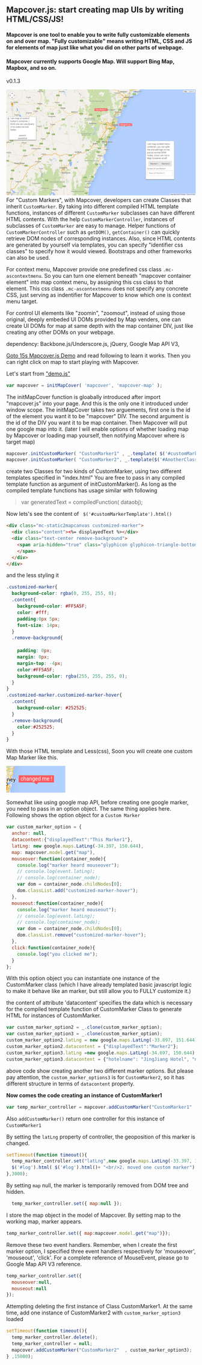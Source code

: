 ## Mapcover.js: start creating map UIs by writing HTML/CSS/JS!
####  Mapcover is one tool to enable you to write fully customizable elements on and over map. "Fully customizable" means writing HTML, CSS and JS for elements of map just like what you did on other parts of webpage.
#### Mapcover currently supports Google Map. Will support Bing Map, Mapbox, and so on. 
v0.1.3

![alt text](https://github.com/bovetliu/mapcover/blob/master/assets/img/mapcoverjs.jpg "Screen Shot of Mapcover.js Demo")
For "Custom Markers", with Mapcover, developers can create Classes that inherit `CustomMarker`. By taking into different compiled HTML template functions, instances of different `CustomMarker` subclasses can have different HTML contents.  With the help `CustomMarkerController`, instances of subclasses of `CustomMarker` are easy to manage. Helper functions of `CustomMarkerController` such as `getDOM()`, `getContainer()` can quickly retrieve DOM nodes of corresponding instances. Also, since HTML contents are generated by yourself via templates, you can specify "identifier css classes" to specify how it would viewed. Bootstraps and other frameworks can also be used.      

For context menu, Mapcover provide one predefined css class `.mc-ascontextmenu`. So you can turn one element beneath "mapcover container element" into map context menu, by assigning this css class to that element. This css class `.mc-ascontextmenu` does not specify any concrete CSS, just serving as indentifier for Mapcover to know which one is context menu target.

For control UI elements like "zoomin", "zoomout", instead of using those original, deeply embeded UI DOMs provided by Map venders, one can create UI DOMs for map at same depth with the map container DIV, just like creating any other DOMs on your webpage. 

dependency: Backbone.js/Underscore.js, jQuery, Google Map API V3,

<a href="http://www.easysublease.org/mapcoverjs/" target="_blank">Goto 15s Mapcover.js Demo</a> and read following to learn it works. Then you can right click on map to start playing with Mapcover.

Let's start from ["demo.js"](https://github.com/bovetliu/mapcover/blob/master/assets/js/demo.js)

```javascript
var mapcover = initMapCover( 'mapcover', 'mapcover-map' );
```
The initMapCover function is gloabally introduced after import "mapcover.js" into your page. And this is the only one it introduced under window scope.
The initMapCover takes two arguements, first one is the id of the element you want it to be "mapcover" DIV.
The second argument is the id of the DIV you want it to be map container. Then Mapcover will put one google map into it. (later I will enable options of whether loading map by Mapcover or loading map yourself, then notifying Mapcover where is target map)



```javascript
mapcover.initCustomMarker( "CustomMarker1" , _.template( $('#customMarkerTemplate').html()  ));  
mapcover.initCustomMarker( "CustomMarker2", _.template($('#AnotherClassTemplate').html() ) );
```
create two Classes for two kinds of CustomMarker, using two different templates specified in "index.html"
You are free to pass in any compiled template function as argument of initCustomMarker(). As long as 
the compiled template functions has usage similar with following
>var generatedText = compiledFunction( dataobj);


Now lets's see the content of  ` $('#customMarkerTemplate').html()`
```html
<div class="mc-static2mapcanvas customized-marker">
  <div class="content"><%= displayedText %></div>
  <div class="text-center remove-background">
    <span aria-hidden="true" class="glyphicon glyphicon-triangle-bottom">
    </span>
  </div>
</div>
```
and the less styling it
```css
.customized-marker{
  background-color: rgba(0, 255, 255, 0);
  .content{
    background-color: #FF5A5F; 
    color: #fff;
    padding:0px 5px;
    font-size: 14px;
  }
  .remove-background{

    padding: 0px;
    margin: 0px;
    margin-top: -4px;
    color:#FF5A5F;
    background-color: rgba(255, 255, 255, 0);
  }
}
.customized-marker.customized-marker-hover{
  .content{
    background-color: #252525;
  }
  .remove-background{
    color:#252525;
  }
}
```
With those HTML template and Less(css), Soon you will create one custom Map Marker like this.

![alt text](https://github.com/bovetliu/mapcover/blob/master/assets/img/custom_marker_ss.png "Screen Shot of one custom marker")




Somewhat like using google map API, before creating one google marker, you need to pass in an option object.
The same thing applies here. Following shows the option object for a `Custom Marker`
```javascript
var custom_marker_option = {
  anchor: null,
  datacontent:{"displayedText":"This Marker1"},
  latLng: new google.maps.LatLng(-34.397, 150.644),
  map: mapcover.model.get("map"),
  mouseover:function(container_node){
    console.log("marker heard mouseover");
    // console.log(event.latLng);
    // console.log(container_node);
    var dom = container_node.childNodes[0];
    dom.classList.add("customized-marker-hover");
  },
  mouseout:function(container_node){
    console.log("marker heard mouseout");
    // console.log(event.latLng);
    // console.log(container_node);
    var dom = container_node.childNodes[0];
    dom.classList.remove("customized-marker-hover");
  },
  click:function(container_node){
    console.log("you clicked me");
  }
};
```
With this option object you can instantiate one instance of the CustomMarker class (which I have already templated basic javascript logic to make it behave like an marker, but still allow you to FULLY customize it.)

the content of attribute 'datacontent' specifies the data which is necessary for the compiled template function of CustomMarker Class to generate HTML for instances of CustomMarker.



```javascript
var custom_marker_option2 = _.clone(custom_marker_option);
var custom_marker_option3 = _.clone(custom_marker_option);
custom_marker_option2.latLng = new google.maps.LatLng(-33.897, 151.644);
custom_marker_option2.datacontent = {"displayedText":"Marker2"};
custom_marker_option3.latLng =new google.maps.LatLng(-34.697, 150.644);
custom_marker_option3.datacontent = {"hotelname": "JingJiang Hotel", "number":2, "price": "五毛钱"};
```
above code show creating another two different marker options. But please pay attention, 
the `custom_marker_options3` is for `CustomMarker2`, so it has different structure in terms of `datacontent` property.


**Now comes the code creating an instance of CustomMarker1**
```javascript
var temp_marker_controller = mapcover.addCustomMarker("CustomMarker1"  ,custom_marker_option );
```
Also `addCustomMarker()` return one controller for this instance of `CustomMarker1`





By setting the `latLng` property of controller, the geoposition of this marker is changed.
```javascript
setTimeout(function timeout(){
  temp_marker_controller.set("latLng",new google.maps.LatLng(-33.397, 150.644) );
  $('#log').html( $('#log').html()+ "<br/>2. moved one custom marker")
},3000);
```


By setting `map` null, the marker is temporarily removed from DOM tree and hidden.
```javascript
  temp_marker_controller.set({ map:null });
```


I store the map object in the model of Mapcover. By setting map to the working map, marker appears.
```javascript
temp_marker_controller.set({ map:mapcover.model.get("map")});
```


Remove these two event handlers. Remember, when I create the first marker option, I specified three event handlers respectively for 'mouseover', 'mouseout', 'click'. For a complete reference of MouseEvent, please go to Google Map API V3 reference. 
```javascript
temp_marker_controller.set({
  mouseover:null,
  mouseout:null
});
```


Attempting deleting the first instance of Class CustomMarker1. 
At the same time, add one instance of CustomMarker2 with `custom_marker_option3` loaded
```javascript
setTimeout(function timeout(){
  temp_marker_controller.delete();
  temp_marker_controller = null;
  mapcover.addCustomMarker("CustomMarker2"  , custom_marker_option3);
} ,15000);
```


